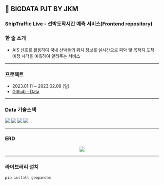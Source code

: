## 💛 BIGDATA PJT BY JKM

### ShipTraffic Live - 선박도착시간 예측 서비스(Frontend repository)

### 한 줄 소개

- AIS 신호를 활용하여 국내 선박들의 위치 정보를 실시간으로 파악 및 목적지 도착 예정 시각을 예측하여 알려주는 서비스
---
### 프로젝트
-  2023.01.11 ~ 2023.02.09 (일)
- [Github - Data](https://github.com/K-Digital-Two/JKM1-DA)

---
### Data 기술스텍
<a href = https://github.com/Choi-09/MySQL> <img src="https://img.shields.io/badge/MySQL-4479A1?style=flat&logo=MySQL&logoColor=white"/></a>
<a href = https://github.com/Choi-09/Python> <img src="https://img.shields.io/badge/Python-3766AB?style=flat&logo=Python&logoColor=white"/></a>
<a href = https://github.com/Choi-09/Tensorflow> <img src="https://img.shields.io/badge/Tensorflow-FF6F00?style=flat&logo=Tensorflow&logoColor=white"/></a>
<a href = https://github.com/Choi-09/JupyterNB> <img src="https://img.shields.io/badge/Jupyter-F37626?style=flat&logo=Jupyter&logoColor=white"/></a> 

---
### ERD
<p align = center> <img src = https://user-images.githubusercontent.com/51871037/215451873-ee964b57-a528-4b5b-abd5-b5c300f2a810.png></p>

---
### 라이브러리 설치
`pip install geopandas`
